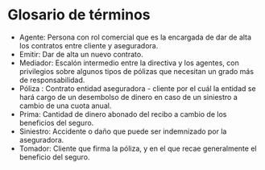 # Glosario de términos

* Agente: Persona con rol comercial que es la encargada de dar de alta los contratos entre cliente y aseguradora.
* Emitir: Dar de alta un nuevo contrato.
* Mediador: Escalón intermedio entre la directiva y los agentes, con privilegios sobre algunos tipos de pólizas que necesitan un grado más de responsabilidad.
* Póliza : Contrato entidad aseguradora - cliente por el cuál la entidad se hará cargo de un desembolso de dinero en caso de un siniestro a cambio de una cuota anual.
* Prima: Cantidad de dinero abonado del recibo a cambio de los beneficios del seguro.
* Siniestro: Accidente o daño que puede ser indemnizado por la aseguradora.
* Tomador: Cliente que firma la póliza, y en el que recae generalmente el beneficio del seguro.
